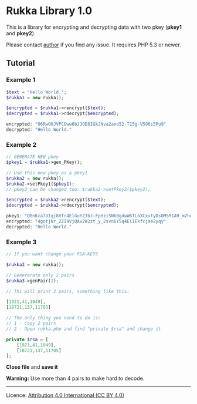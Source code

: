 # Rukka Library 1.0

This is a library for encrypting and decrypting data with two pkey (**pkey1** and **pkey2**). 

Please contact [author] if you find any issue. It requires PHP 5.3 or newer.



## Tutorial


### Example 1

```php
$text = "Hello World.";
$rukka1 = new rukka();

$encrypted = $rukka1->rencrypt($text);
$decrypted = $rukka1->rdecrypt($encrypted);

encrypted: "O6RwO0JVPCOww6bJJOE6IGkJNva2axo52-T15g-V596s5Pu9"
decrypted: "Hello World."
```

### Example 2

```php
// GENERATE NEW pkey
$pkey1 = $rukka1->gen_PKey();

// Use this new pkey as a pkey1
$rukka2 = new rukka();
$rukka2->setPkey1($pkey1);
// pkey2 can be changed too: $rukka2->setPkey2($pkey2);

$encrypted = $rukka2->rencrypt($text);
$decrypted = $rukka2->rdecrypt($encrypted);

pkey1: "Q0nKca7UIqj8Vfr4ElGuYZ3bJ-FpHziSNkBgdwW6TLoXCxvtyDsOM5R1A9_m2heP"
encrypted: "4gotjNr_2ZI9VjQAv2W2zt_y_2svn6Y5q4EiIEkfcjae2yqy"
decrypted: "Hello World."
```

### Example 3

```php
// If you want change your RSA-KEYS

$rukka3 = new rukka();

// Genererate only 2 pairs
$rukka3->genPair(2);

// Thi will print 2 pairs, something like this:

[1921,41,1049],
[18721,137,11705]

// The only thing you need to do is:
// 1 - Copy 2 pairs
// 2 - Open rukka.php and find "private $rsa" and change it

private $rsa = [
	[1921,41,1049],
	[18721,137,11705]
];

```

**Close file** and **save it**

**Warning:** Use more than 4 pairs to make hard to decode.

---

Licence: [Attribution 4.0 International (CC BY 4.0)][1]

[1]: <http://creativecommons.org/licenses/by/4.0/>
[author]: Rukka71
